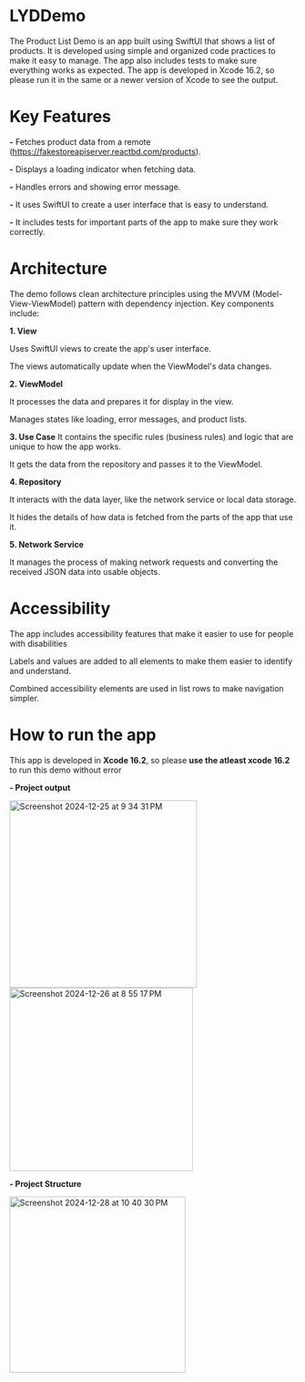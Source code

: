 # LYDDemo
The Product List Demo is an app built using SwiftUI that shows a list of products. It is developed using simple and organized code practices to make it easy to manage. The app also includes tests to make sure everything works as expected. The app is developed in Xcode 16.2, so please run it in the same or a newer version of Xcode to see the output.

# Key Features

**-** Fetches product data from a remote (https://fakestoreapiserver.reactbd.com/products).

**-** Displays a loading indicator when fetching data.

**-** Handles errors and showing error message.

**-** It uses SwiftUI to create a user interface that is easy to understand.

**-** It includes tests for important parts of the app to make sure they work correctly.

# Architecture

The demo follows clean architecture principles using the MVVM (Model-View-ViewModel) pattern with dependency injection. Key components include:

**1. View**

Uses SwiftUI views to create the app's user interface.

The views automatically update when the ViewModel's data changes.

**2. ViewModel**

It processes the data and prepares it for display in the view.

Manages states like loading, error messages, and product lists.

**3. Use Case**
It contains the specific rules (business rules) and logic that are unique to how the app works.

It gets the data from the repository and passes it to the ViewModel.

**4. Repository**

It interacts with the data layer, like the network service or local data storage.

It hides the details of how data is fetched from the parts of the app that use it.

**5. Network Service**

It manages the process of making network requests and converting the received JSON data into usable objects.

# Accessibility

The app includes accessibility features that make it easier to use for people with disabilities

Labels and values are added to all elements to make them easier to identify and understand.

Combined accessibility elements are used in list rows to make navigation simpler.


# How to run the app
This app is developed in **Xcode 16.2**, so please **use the atleast xcode 16.2** to run this demo without error

**- Project output**


<img width="329" alt="Screenshot 2024-12-25 at 9 34 31 PM" src="https://github.com/user-attachments/assets/de39275d-a390-4785-b0ff-08154f6e5295" />


<img width="322" alt="Screenshot 2024-12-26 at 8 55 17 PM" src="https://github.com/user-attachments/assets/5be6c909-d7a3-4818-9ca1-4b72ad85a69e" />




**- Project Structure**


<img width="309" alt="Screenshot 2024-12-28 at 10 40 30 PM" src="https://github.com/user-attachments/assets/ca269415-159e-490b-aebe-9250f79047cf" />

